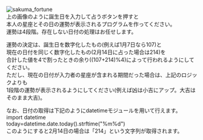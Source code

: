 ![sakuma_fortune](https://user-images.githubusercontent.com/74003343/107875369-ce7f5080-6f02-11eb-84c1-a1cd080113cb.png)  
上の画像のように誕生日を入力して占うボタンを押すと  
本人の星座とその日の運勢が表示されるプログラムを作ってください。  
運勢は4段階。存在しない日付の処理はお任せします。  
  
運勢の決定は、誕生日を数字化したもの(例えば1月7日なら107)と  
現在の日付を同じく数字化したもの(2月14日に占った場合は214)を  
合計した値を4で割ったときの余り((107+214)%4)によって行われるようにしてください。  
ただし、現在の日付が入力者の星座が含まれる期間だった場合は、上記のロジックよりも  
1段階の運勢が表示されるようにしてください(例えば凶は小吉にアップ。大吉はそのまま大吉)。  
  
なお、日付の取得は下記のようにdatetimeモジュールを用いて行えます。  
import datetime  
today=datetime.date.today().strftime("%m%d")  
このようにすると2月14日の場合は「214」という文字列が取得されます。
